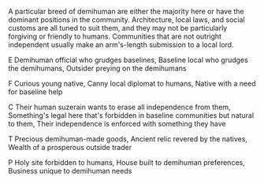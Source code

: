 A particular breed of demihuman are either the majority here or have the dominant positions in the community. Architecture, local laws, and social customs are all tuned to suit them, and they may not be particularly forgiving or friendly to humans. Communities that are not outright independent usually make an arm's-length submission to a local lord.

E Demihuman official who grudges baselines, Baseline local who grudges the demihumans, Outsider preying on the demihumans

F Curious young native, Canny local diplomat to humans, Native with a need for baseline help

C Their human suzerain wants to erase all independence from them, Something's legal here that's forbidden in baseline communities but natural to them, Their independence is enforced with something they have

T Precious demihuman-made goods, Ancient relic revered by the natives, Wealth of a prosperous outside trader

P Holy site forbidden to humans, House built to demihuman preferences, Business unique to demihuman needs
